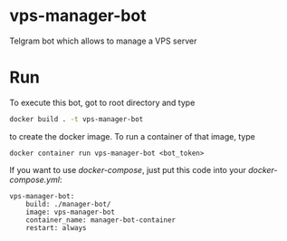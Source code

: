 # vps-manager-bot
Telgram bot which allows to manage a VPS server

# Run
To execute this bot, got to root directory and type
``` bash
docker build . -t vps-manager-bot
```
to create the docker image. To run a container of that image, type
```
docker container run vps-manager-bot <bot_token>
```

If you want to use *docker-compose*, just put this code into your *docker-compose.yml*:
```
vps-manager-bot:
    build: ./manager-bot/
    image: vps-manager-bot
    container_name: manager-bot-container
    restart: always
```

